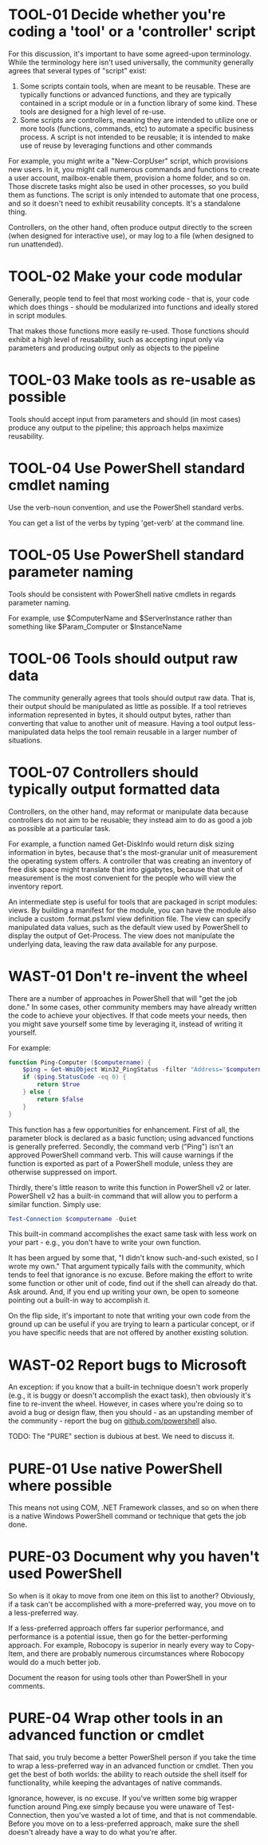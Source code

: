 # TOOL-01 Decide whether you're coding a 'tool' or a 'controller' script

For this discussion, it's important to have some agreed-upon terminology. While the terminology here
isn't used universally, the community generally agrees that several types of "script" exist:

1. Some scripts contain tools, when are meant to be reusable. These are typically functions or
   advanced functions, and they are typically contained in a script module or in a function library
   of some kind. These tools are designed for a high level of re-use.
2. Some scripts are controllers, meaning they are intended to utilize one or more tools (functions,
   commands, etc) to automate a specific business process. A script is not intended to be reusable;
   it is intended to make use of reuse by leveraging functions and other commands

For example, you might write a "New-CorpUser" script, which provisions new users. In it, you might
call numerous commands and functions to create a user account, mailbox-enable them, provision a home
folder, and so on. Those discrete tasks might also be used in other processes, so you build them as
functions. The script is only intended to automate that one process, and so it doesn't need to
exhibit reusability concepts. It's a standalone thing.

Controllers, on the other hand, often produce output directly to the screen (when designed for
interactive use), or may log to a file (when designed to run unattended).


# TOOL-02 Make your code modular

Generally, people tend to feel that most working code - that is, your code which does things -
should be modularized into functions and ideally stored in script modules.

That makes those functions more easily re-used. Those functions should exhibit a high level of
reusability, such as accepting input only via parameters and producing output only as objects to the
pipeline


# TOOL-03 Make tools as re-usable as possible

Tools should accept input from parameters and should (in most cases) produce any output to the
pipeline; this approach helps maximize reusability.

# TOOL-04 Use PowerShell standard cmdlet naming

Use the verb-noun convention, and use the PowerShell standard verbs.

You can get a list of the verbs by typing 'get-verb' at the command line.

# TOOL-05 Use PowerShell standard parameter naming

Tools should be consistent with PowerShell native cmdlets in regards parameter naming.

For example, use $ComputerName and $ServerInstance rather than something like $Param_Computer or
$InstanceName

# TOOL-06 Tools should output raw data

The community generally agrees that tools should output raw data. That is, their output should be
manipulated as little as possible. If a tool retrieves information represented in bytes, it should
output bytes, rather than converting that value to another unit of measure. Having a tool output
less-manipulated data helps the tool remain reusable in a larger number of situations.

# TOOL-07 Controllers should typically output formatted data

Controllers, on the other hand, may reformat or manipulate data because controllers do not aim to be
reusable; they instead aim to do as good a job as possible at a particular task.

For example, a function named Get-DiskInfo would return disk sizing information in bytes, because
that's the most-granular unit of measurement the operating system offers. A controller that was
creating an inventory of free disk space might translate that into gigabytes, because that unit of
measurement is the most convenient for the people who will view the inventory report.

An intermediate step is useful for tools that are packaged in script modules: views. By building a
manifest for the module, you can have the module also include a custom .format.ps1xml view
definition file. The view can specify manipulated data values, such as the default view used by
PowerShell to display the output of Get-Process. The view does not manipulate the underlying data,
leaving the raw data available for any purpose.


# WAST-01 Don't re-invent the wheel

There are a number of approaches in PowerShell that will "get the job done." In some cases, other
community members may have already written the code to achieve your objectives. If that code meets
your needs, then you might save yourself some time by leveraging it, instead of writing it yourself.

For example:

```PowerShell
function Ping-Computer ($computername) {
    $ping = Get-WmiObject Win32_PingStatus -filter "Address='$computername'"
    if ($ping.StatusCode -eq 0) {
        return $true
    } else {
        return $false
    }
}
```

This function has a few opportunities for enhancement. First of all, the parameter block is declared
as a basic function; using advanced functions is generally preferred. Secondly, the command verb
("Ping") isn't an approved PowerShell command verb. This will cause warnings if the function is
exported as part of a PowerShell module, unless they are otherwise suppressed on import.

Thirdly, there's little reason to write this function in PowerShell v2 or later. PowerShell v2 has a
built-in command that will allow you to perform a similar function. Simply use:

```PowerShell
Test-Connection $computername -Quiet
```

This built-in command accomplishes the exact same task with less work on your part - e.g., you don't
have to write your own function.

It has been argued by some that, "I didn't know such-and-such existed, so I wrote my own." That
argument typically fails with the community, which tends to feel that ignorance is no excuse. Before
making the effort to write some function or other unit of code, find out if the shell can already do
that. Ask around. And, if you end up writing your own, be open to someone pointing out a built-in
way to accomplish it.

On the flip side, it's important to note that writing your own code from the ground up can be useful
if you are trying to learn a particular concept, or if you have specific needs that are not offered
by another existing solution.


# WAST-02 Report bugs to Microsoft

An exception: if you know that a built-in technique doesn't work properly (e.g., it is buggy or
doesn't accomplish the exact task), then obviously it's fine to re-invent the wheel. However, in
cases where you're doing so to avoid a bug or design flaw, then you should - as an upstanding member
of the community - report the bug on
[github.com/powershell](https://github.com/PowerShell/PowerShell/issues) also.


TODO: The "PURE" section is dubious at best. We need to discuss it.


# PURE-01 Use native PowerShell where possible

This means not using COM, .NET Framework classes, and so on when there is a native Windows
PowerShell command or technique that gets the job done.

# PURE-03 Document why you haven't used PowerShell

So when is it okay to move from one item on this list to another? Obviously, if a task can't be
accomplished with a more-preferred way, you move on to a less-preferred way.

If a less-preferred approach offers far superior performance, and performance is a potential issue,
then go for the better-performing approach. For example, Robocopy is superior in nearly every way to
Copy-Item, and there are probably numerous circumstances where Robocopy would do a much better job.

Document the reason for using tools other than PowerShell in your comments.

# PURE-04 Wrap other tools in an advanced function or cmdlet

That said, you truly become a better PowerShell person if you take the time to wrap a less-preferred
way in an advanced function or cmdlet. Then you get the best of both worlds: the ability to reach
outside the shell itself for functionality, while keeping the advantages of native commands.

Ignorance, however, is no excuse. If you've written some big wrapper function around Ping.exe simply
because you were unaware of Test-Connection, then you've wasted a lot of time, and that is not
commendable. Before you move on to a less-preferred approach, make sure the shell doesn't already
have a way to do what you're after.
